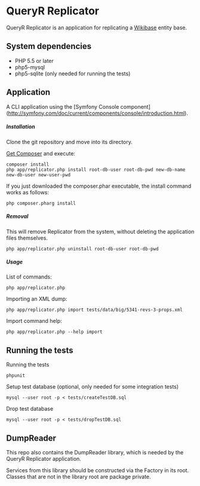 # QueryR Replicator

QueryR Replicator is an application for replicating a [Wikibase](http://wikiba.se/) entity base.

## System dependencies

* PHP 5.5 or later
* php5-mysql
* php5-sqlite (only needed for running the tests)

## Application

A CLI application using the [Symfony Console component]
(http://symfony.com/doc/current/components/console/introduction.html).

##### Installation

Clone the git repository and move into its directory.

[Get Composer](https://getcomposer.org/download/) and execute:

    composer install
    php app/replicator.php install root-db-user root-db-pwd new-db-name new-db-user new-user-pwd

If you just downloaded the composer.phar executable, the install command works as follows:

    php composer.pharg install

##### Removal

This will remove Replicator from the system, without deleting the application files themselves.

    php app/replicator.php uninstall root-db-user root-db-pwd

##### Usage

List of commands:

    php app/replicator.php

Importing an XML dump:

    php app/replicator.php import tests/data/big/5341-revs-3-props.xml

Import command help:

    php app/replicator.php --help import

## Running the tests

Running the tests

    phpunit

Setup test database (optional, only needed for some integration tests)

    mysql --user root -p < tests/createTestDB.sql

Drop test database

    mysql --user root -p < tests/dropTestDB.sql

## DumpReader

This repo also contains the DumpReader library, which is needed by the
QueryR Replicator application.

Services from this library should be constructed via the Factory in its
root. Classes that are not in the library root are package private.

